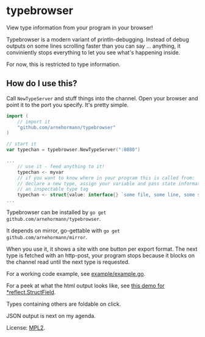 typebrowser
===========

View type information from your program in your browser!

Typebrowser is a modern variant of println-debugging.
Instead of debug outputs on some lines scrolling faster than you can say ... anything,
it conviniently stops everything to let you see what's happening inside.

For now, this is restricted to type information.

How do I use this?
------------------
Call `NewTypeServer` and stuff things into the channel.
Open your browser and point it to the port you specify.
It's pretty simple.
```go
import (
	// import it
	"github.com/arnehormann/typebrowser"
)

// start it
var typechan = typebrowser.NewTypeServer(":8080")

...
	// use it - feed anything to it!
	typechan <- myvar
	// if you want to know where in your program this is called from:
	// declare a new type, assign your variable and pass state information as
	// an inspectable type tag
	typechan <- struct{value: interface{} `some file, some line, some state`}{myvar}
...
```
Typebrowser can be installed by `go get github.com/arnehormann/typebrowser`.

It depends on mirror, go-gettable with `go get github.com/arnehormann/mirror`.

When you use it, it shows a site with one button per export format.
The next type is fetched with an http-post, your program stops because it blocks on the channel read until the next type is requested.

For a working code example, see [example/example.go](example/example.go).

For a peek at what the html output looks like, see [this demo for *reflect.StructField](http://bl.ocks.org/arnehormann/raw/5780257/).

Types containing others are foldable on click.

JSON output is next on my agenda.

License: [MPL2](https://github.com/arnehormann/typebrowser/blob/master/LICENSE.md).
